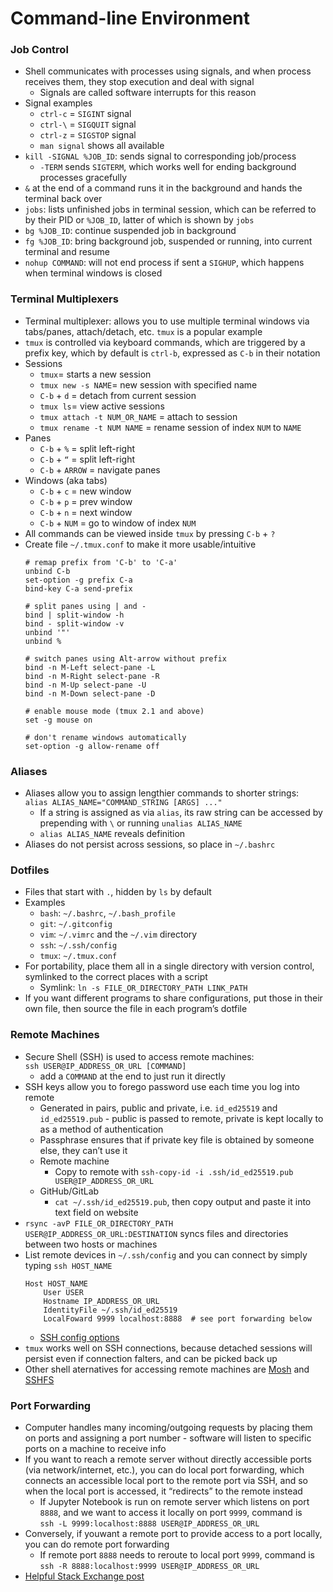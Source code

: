 # Command-line Environment

### Job Control

- Shell communicates with processes using signals, and when process receives them, they stop execution and deal with signal
    - Signals are called software interrupts for this reason
- Signal examples
    - `ctrl-c` = `SIGINT` signal
    - `ctrl-\` = `SIGQUIT` signal
    - `ctrl-z` = `SIGSTOP` signal
    - `man signal` shows all available
- `kill -SIGNAL %JOB_ID`: sends signal to corresponding job/process
    - `-TERM` sends `SIGTERM`, which works well for ending background processes gracefully
- `&` at the end of a command runs it in the background and hands the terminal back over
- `jobs`: lists unfinished jobs in terminal session, which can be referred to by their PID or `%JOB_ID`, latter of which is shown by `jobs`
- `bg %JOB_ID`: continue suspended job in background
- `fg %JOB_ID`: bring background job, suspended or running, into current terminal and resume
- `nohup COMMAND`: will not end process if sent a `SIGHUP`,  which happens when terminal windows is closed

### Terminal Multiplexers

- Terminal multiplexer: allows you to use multiple terminal windows via tabs/panes, attach/detach, etc. `tmux` is a popular example
- `tmux` is controlled via keyboard commands, which are triggered by a prefix key, which by default is `ctrl-b`, expressed as `C-b` in their notation
- Sessions
    - `tmux`= starts a new session
    - `tmux new -s NAME`= new session with specified name
    - `C-b` + `d` = detach from current session
    - `tmux ls`= view active sessions
    - `tmux attach -t NUM_OR_NAME` = attach to session
    - `tmux rename -t NUM NAME` = rename session of index `NUM` to `NAME`
- Panes
    - `C-b` + `%` = split left-right
    - `C-b` + `“` = split left-right
    - `C-b` + `ARROW` = navigate panes
- Windows (aka tabs)
    - `C-b` + `c` = new window
    - `C-b` + `p` = prev window
    - `C-b` + `n` = next window
    - `C-b` + `NUM` = go to window of index `NUM`
- All commands can be viewed inside `tmux` by pressing `C-b` + `?`
- Create file `~/.tmux.conf` to make it more usable/intuitive  
    ```
    # remap prefix from 'C-b' to 'C-a'
    unbind C-b
    set-option -g prefix C-a
    bind-key C-a send-prefix
    
    # split panes using | and -
    bind | split-window -h
    bind - split-window -v
    unbind '"'
    unbind %
    
    # switch panes using Alt-arrow without prefix
    bind -n M-Left select-pane -L
    bind -n M-Right select-pane -R
    bind -n M-Up select-pane -U
    bind -n M-Down select-pane -D
    
    # enable mouse mode (tmux 2.1 and above)
    set -g mouse on
    
    # don't rename windows automatically
    set-option -g allow-rename off
    ```  

### Aliases

- Aliases allow you to assign lengthier commands to shorter strings:  
     `alias ALIAS_NAME="COMMAND_STRING [ARGS] ..."`  
    - If a string is assigned as via `alias`, its raw string can be accessed by prepending with `\` or running `unalias ALIAS_NAME`
    - `alias ALIAS_NAME` reveals definition
- Aliases do not persist across sessions, so place in `~/.bashrc`

### Dotfiles

- Files that start with `.`, hidden by `ls` by default
- Examples
    - `bash`: `~/.bashrc`, `~/.bash_profile`
    - `git`: `~/.gitconfig`
    - `vim`: `~/.vimrc` and the `~/.vim` directory
    - `ssh`: `~/.ssh/config`
    - `tmux`: `~/.tmux.conf`
- For portability, place them all in a single directory with version control, symlinked to the correct places with a script
    - Symlink: `ln -s FILE_OR_DIRECTORY_PATH LINK_PATH`
- If you want different programs to share configurations, put those in their own file, then source the file in each program’s dotfile

### Remote Machines

- Secure Shell (SSH) is used to access remote machines:  
    `ssh USER@IP_ADDRESS_OR_URL [COMMAND]`  
    - add a `COMMAND` at the end to just run it directly
- SSH keys allow you to forego password use each time you log into remote
    - Generated in pairs, public and private, i.e. `id_ed25519` and `id_ed25519.pub` - public is passed to remote, private is kept locally to as a method of authentication
    - Passphrase ensures that if private key file is obtained by someone else, they can’t use it
    - Remote machine
        - Copy to remote with `ssh-copy-id -i .ssh/id_ed25519.pub USER@IP_ADDRESS_OR_URL`
    - GitHub/GitLab
        - `cat ~/.ssh/id_ed25519.pub`, then copy output and paste it into text field on website
- `rsync -avP FILE_OR_DIRECTORY_PATH USER@IP_ADDRESS_OR_URL:DESTINATION` syncs files and directories between two hosts or machines
- List remote devices in `~/.ssh/config` and you can connect by simply typing `ssh HOST_NAME`  
    ```
    Host HOST_NAME
    	User USER
    	Hostname IP_ADDRESS_OR_URL
    	IdentityFile ~/.ssh/id_ed25519
    	LocalFoward 9999 localhost:8888  # see port forwarding below
    ```  
    - [SSH config options](https://www.ssh.com/academy/ssh/config)
- `tmux` works well on SSH connections, because detached sessions will persist even if connection falters, and can be picked back up
- Other shell aternatives for accessing remote machines are [Mosh](https://mosh.org/) and [SSHFS](https://github.com/libfuse/sshfs)

### Port Forwarding

- Computer handles many incoming/outgoing requests by placing them on ports and assigning a port number - software will listen to specific ports on a machine to receive info
- If you want to reach a remote server without directly accessible ports (via network/internet, etc.), you can do local port forwarding, which connects an accessible local port to the remote port via SSH, and so when the local port is accessed, it “redirects” to the remote instead
    - If Jupyter Notebook is run on remote server which listens on  port `8888`,  and we want to access it locally on port `9999`, command is  
        `ssh -L 9999:localhost:8888 USER@IP_ADDRESS_OR_URL`  
- Conversely, if youwant a remote port to provide access to a port locally, you can do remote port forwarding
    - If remote port `8888` needs to reroute to local port `9999`, command is  
        `ssh -R 8888:localhost:9999 USER@IP_ADDRESS_OR_URL`  
- [Helpful Stack Exchange post](https://unix.stackexchange.com/questions/115897/whats-ssh-port-forwarding-and-whats-the-difference-between-ssh-local-and-remot)

